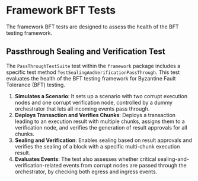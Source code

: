 # Framework BFT Tests
The framework BFT tests are designed to assess the health of the BFT testing framework. 

## Passthrough Sealing and Verification Test
The `PassThroughTestSuite` test within the `framework` package includes a specific test method `TestSealingAndVerificationPassThrough`.
This test evaluates the health of the BFT testing framework for Byzantine Fault Tolerance (BFT) testing.
1. **Simulates a Scenario**: It sets up a scenario with two corrupt execution nodes and one corrupt verification node, controlled by a dummy orchestrator that lets all incoming events pass through.
2. **Deploys Transaction and Verifies Chunks**: Deploys a transaction leading to an execution result with multiple chunks, assigns them to a verification node, and verifies the generation of result approvals for all chunks.
3. **Sealing and Verification**: Enables sealing based on result approvals and verifies the sealing of a block with a specific multi-chunk execution result.
4. **Evaluates Events**: The test also assesses whether critical sealing-and-verification-related events from corrupt nodes are passed through the orchestrator, by checking both egress and ingress events.
